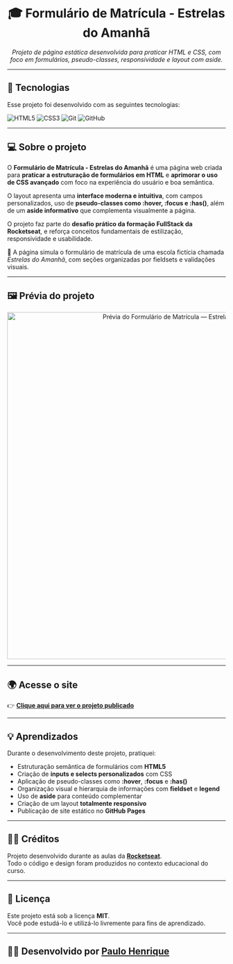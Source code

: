 <h1 align="center">🎓 Formulário de Matrícula - Estrelas do Amanhã</h1>

<p align="center">
  <em>Projeto de página estática desenvolvida para praticar HTML e CSS, com foco em formulários, pseudo-classes, responsividade e layout com aside.</em>
</p>

---

## 🚀 **Tecnologias**

Esse projeto foi desenvolvido com as seguintes tecnologias:

![HTML5](https://img.shields.io/badge/HTML5-E34F26?style=for-the-badge&logo=html5&logoColor=white)
![CSS3](https://img.shields.io/badge/CSS3-1572B6?style=for-the-badge&logo=css3&logoColor=white)
![Git](https://img.shields.io/badge/Git-F05033?style=for-the-badge&logo=git&logoColor=white)
![GitHub](https://img.shields.io/badge/GitHub-181717?style=for-the-badge&logo=github&logoColor=white)

---

## 💻 **Sobre o projeto**

O **Formulário de Matrícula - Estrelas do Amanhã** é uma página web criada para **praticar a estruturação de formulários em HTML** e **aprimorar o uso de CSS avançado** com foco na experiência do usuário e boa semântica.  

O layout apresenta uma **interface moderna e intuitiva**, com campos personalizados, uso de **pseudo-classes como :hover, :focus e :has()**, além de um **aside informativo** que complementa visualmente a página.  

O projeto faz parte do **desafio prático da formação FullStack da Rocketseat**, e reforça conceitos fundamentais de estilização, responsividade e usabilidade.

📌 A página simula o formulário de matrícula de uma escola fictícia chamada *Estrelas do Amanhã*, com seções organizadas por fieldsets e validações visuais.

---

## 🖼️ **Prévia do projeto**

<p align="center">
  <img src="https://github.com/user-attachments/assets/5c6adaac-ab09-40d4-9572-e4087bc90489" alt="Prévia do Formulário de Matrícula — Estrelas do Amanhã" width="800px"/>
</p>

---

## 🌍 **Acesse o site**

👉 [**Clique aqui para ver o projeto publicado**]()

---

## 💡 **Aprendizados**

Durante o desenvolvimento deste projeto, pratiquei:

- Estruturação semântica de formulários com **HTML5**  
- Criação de **inputs e selects personalizados** com CSS  
- Aplicação de pseudo-classes como **:hover**, **:focus** e **:has()**  
- Organização visual e hierarquia de informações com **fieldset** e **legend**  
- Uso de **aside** para conteúdo complementar  
- Criação de um layout **totalmente responsivo**  
- Publicação de site estático no **GitHub Pages**

---

## 🧑‍🏫 **Créditos**

Projeto desenvolvido durante as aulas da **[Rocketseat](https://www.rocketseat.com.br)**.  
Todo o código e design foram produzidos no contexto educacional do curso.

---

## 📝 **Licença**

Este projeto está sob a licença **MIT**.  
Você pode estudá-lo e utilizá-lo livremente para fins de aprendizado.

---

## 👨‍💻 **Desenvolvido por [Paulo Henrique](https://github.com/paulohassad)**  



